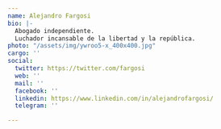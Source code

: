 ```yaml
---
name: Alejandro Fargosi
bio: |-
  Abogado independiente.
  Luchador incansable de la libertad y la república.
photo: "/assets/img/ywroo5-x_400x400.jpg"
cargo: ''
social:
  twitter: https://twitter.com/fargosi
  web: ''
  mail: ''
  facebook: ''
  linkedin: https://www.linkedin.com/in/alejandrofargosi/
  telegram: ''

---
```

